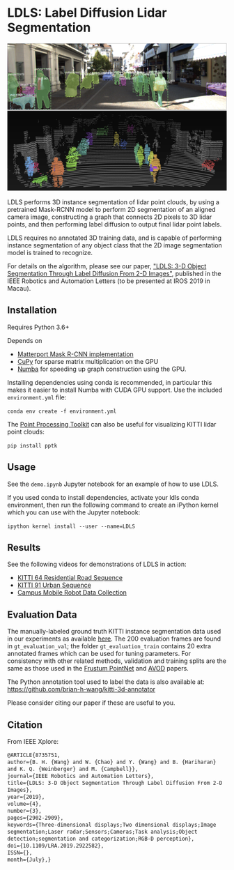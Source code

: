 # LDLS: Label Diffusion Lidar Segmentation

![LDLS](readme_assets/kitti_example.png)

LDLS performs 3D instance segmentation of lidar point clouds, by using a pretrained Mask-RCNN model to perform 2D segmentation of an aligned camera image, constructing a graph that connects 2D pixels to 3D lidar points, and then performing label diffusion to output final lidar point labels.

LDLS requires no annotated 3D training data, and is capable of performing instance segmentation of any object class that the 2D image segmentation model is trained to recognize.

For details on the algorithm, please see our paper, ["LDLS: 3-D Object Segmentation Through Label Diffusion From 2-D Images"](https://ieeexplore.ieee.org/document/8735751), published in the IEEE Robotics and Automation Letters (to be presented at IROS 2019 in Macau).
 
## Installation

Requires Python 3.6+

Depends on
* [Matterport Mask R-CNN implementation](https://github.com/matterport/Mask_RCNN)
* [CuPy](https://cupy.chainer.org/) for sparse matrix multiplication on the GPU
* [Numba](https://numba.pydata.org/numba-doc/dev/user/installing.html) for speeding up graph construction using the GPU.

Installing dependencies using conda is recommended, in particular this makes it easier to install Numba with CUDA GPU support. Use the included `environment.yml` file:

``conda env create -f environment.yml``

The [Point Processing Toolkit](https://github.com/heremaps/pptk) can also be useful for visualizing KITTI lidar point clouds:

``pip install pptk``

## Usage

See the `demo.ipynb` Jupyter notebook for an example of how to use LDLS.

If you used conda to install dependencies, activate your ldls conda environment, then run the following command to create an iPython kernel which you can use with the Jupyter notebook:

``ipython kernel install --user --name=LDLS``


## Results

See the following videos for demonstrations of LDLS in action:

* [KITTI 64 Residential Road Sequence](https://youtu.be/XlXneiGB5NU)
* [KITTI 91 Urban Sequence](https://youtu.be/EtLl4KnuM-s)
* [Campus Mobile Robot Data Collection](https://youtu.be/4azvaDHEcQU)


## Evaluation Data

The manually-labeled ground truth KITTI instance segmentation data used in our experiments as available [here](https://drive.google.com/drive/folders/11rD0Nm65YwvR_unVxxZ--5j00qR8xO_H?usp=sharing). The 200 evaluation frames are found in `gt_evaluation_val`; the folder `gt_evaluation_train` contains 20 extra annotated frames which can be used for tuning parameters. For consistency with other related methods, validation and training splits are the same as those used in the [Frustum PointNet](https://github.com/charlesq34/frustum-pointnets) and [AVOD](https://github.com/kujason/avod) papers.

The Python annotation tool used to label the data is also available at: https://github.com/brian-h-wang/kitti-3d-annotator

Please consider citing our paper if these are useful to you.

## Citation

From IEEE Xplore:
```
@ARTICLE{8735751,
author={B. H. {Wang} and W. {Chao} and Y. {Wang} and B. {Hariharan} and K. Q. {Weinberger} and M. {Campbell}},
journal={IEEE Robotics and Automation Letters},
title={LDLS: 3-D Object Segmentation Through Label Diffusion From 2-D Images},
year={2019},
volume={4},
number={3},
pages={2902-2909},
keywords={Three-dimensional displays;Two dimensional displays;Image segmentation;Laser radar;Sensors;Cameras;Task analysis;Object detection;segmentation and categorization;RGB-D perception},
doi={10.1109/LRA.2019.2922582},
ISSN={},
month={July},}
```
